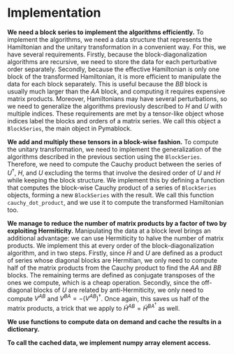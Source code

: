 # Implementation

**We need a block series to implement the algorithms efficiently.**
To implement the algorithms, we need a data structure that represents the
Hamiltonian and the unitary transformation in a convenient way.
For this, we have several requirements.
Firstly, because the block-diagonalization algorithms are recursive, we need to
store the data for each perturbative order separately.
Secondly, because the effective Hamiltonian is only one block of the transformed
Hamiltonian, it is more efficient to manipulate the data for each block
separately.
This is useful because the $BB$ block is usually much larger than the $AA$
block, and computing it requires expensive matrix products.
Moreover, Hamiltonians may have several perturbations, so we need to generalize
the algorithms previously described to $H$ and $U$ with multiple indices.
These requirements are met by a tensor-like object whose indices label the
blocks and orders of a matrix series.
We call this object a `BlockSeries`, the main object in Pymablock.

**We add and multiply these tensors in a block-wise fashion.**
To compute the unitary transformation, we need to implement the generalization
of the algorithms described in the previous section using the `BlockSeries`.
Therefore, we need to compute the Cauchy product between the series of
$U^\dagger$, $H$, and $U$ excluding the terms that involve the desired order of
$U$ and $H$ while keeping the block structure.
We implement this by defining a function that computes the block-wise Cauchy
product of a series of `BlockSeries` objects, forming a new `BlockSeries`
with the result.
We call this function `cauchy_dot_product`, and we use it to compute the
transformed Hamiltonian too.

**We manage to reduce the number of matrix products by a factor of two by
exploiting Hermiticity.**
Manipulating the data at a block level brings an additional advantage:
we can use Hermiticity to halve the number of matrix products.
We implement this at every order of the block-diagonalization algorithm, and
in two steps.
Firstly, since $\tilde{H}$ and $U$ are defined as a product of series whose
diagonal blocks are Hermitian, we only need to compute half of the matrix
products from the Cauchy product to find the $AA$ and $BB$ blocks.
The remaining terms are defined as conjugate transposes of the ones we compute,
which is a cheap operation.
Secondly, since the off-diagonal blocks of $U$ are related by anti-Hermiticity,
we only need to compute $V^{AB}$ and $V^{BA} = -(V^{AB})^{\dagger}$.
Once again, this saves us half of the matrix products, a trick that we apply
to $\tilde{H}^{AB} = \tilde{H}^{BA}^{\dagger}$ as well.

**We use functions to compute data on demand and cache the results in a
dictionary.**

**To call the cached data, we implement numpy array element access.**

<!-- Things to mention:

- Cache, orders of Htilde independent, and requesting more without having to restart
- Linear operators
- Use of hermiticity in cauchy products
- Function to compute data on demand
- Skip zero entries, call several entries at once, masked arrays -->
